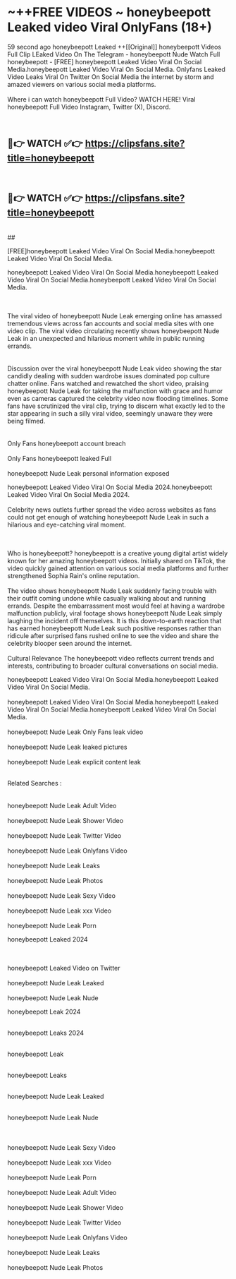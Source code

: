 # ~++FREE VIDEOS ~ honeybeepott Leaked video Viral OnlyFans (18+)<br>


59 second ago honeybeepott Leaked ++[[Original]] honeybeepott Videos Full Clip LEaked Video On The Telegram  - honeybeepott Nude  Watch Full honeybeepott - [FREE] honeybeepott Leaked Video Viral On Social Media.honeybeepott Leaked Video Viral On Social Media.   Onlyfans Leaked Video Leaks Viral On Twitter On Social Media the internet by storm and amazed viewers on various social media platforms. <br><br>
Where i can watch honeybeepott Full Video? WATCH HERE! Viral honeybeepott Full Video Instagram, Twitter (X), Discord. <br>


 <br>

##  🔴👉 WATCH ✅👉  <a href="https://clipsfans.site?title=honeybeepott&ref=git">https://clipsfans.site?title=honeybeepott</a> <br>
  <br>

##  🔴👉 WATCH ✅👉  <a href="https://clipsfans.site?title=honeybeepott&ref=git">https://clipsfans.site?title=honeybeepott</a> <br>
  <br>
  ##



[FREE]honeybeepott Leaked Video Viral On Social Media.honeybeepott Leaked Video Viral On Social Media. <br>

honeybeepott Leaked Video Viral On Social Media.honeybeepott Leaked Video Viral On Social Media.honeybeepott Leaked Video Viral On Social Media. <br>


  <br>

  <br>
The viral video of honeybeepott Nude Leak emerging online has amassed tremendous views across fan accounts and social media sites with one video clip. The viral video circulating recently shows honeybeepott Nude Leak in an unexpected and hilarious moment while in public running errands.<br>
<br>


<br>
Discussion over the viral honeybeepott Nude Leak video showing the star candidly dealing with sudden wardrobe issues dominated pop culture chatter online. Fans watched and rewatched the short video, praising honeybeepott Nude Leak for taking the malfunction with grace and humor even as cameras captured the celebrity video now flooding timelines. Some fans have scrutinized the viral clip, trying to discern what exactly led to the star appearing in such a silly viral video, seemingly unaware they were being filmed.<br>
<br>
<br> 
Only Fans honeybeepott account breach<br>
<br>
Only Fans honeybeepott leaked Full <br>
<br>
honeybeepott Nude Leak personal information exposed<br>

honeybeepott Leaked Video Viral On Social Media 2024.honeybeepott Leaked Video Viral On Social Media 2024. <br>
<br>
Celebrity news outlets further spread the video across websites as fans could not get enough of watching honeybeepott Nude Leak in such a hilarious and eye-catching viral moment.<br>
<br>

<br>
Who is honeybeepott? honeybeepott is a creative young digital artist widely known for her amazing honeybeepott videos. Initially shared on TikTok, the video quickly gained attention on various social media platforms and further strengthened Sophia Rain's online reputation.<br>
<br>
The video shows honeybeepott Nude Leak suddenly facing trouble with their outfit coming undone while casually walking about and running errands. Despite the embarrassment most would feel at having a wardrobe malfunction publicly, viral footage shows honeybeepott Nude Leak simply laughing the incident off themselves. It is this down-to-earth reaction that has earned honeybeepott Nude Leak such positive responses rather than ridicule after surprised fans rushed online to see the video and share the celebrity blooper seen around the internet.<br>
<br>
Cultural Relevance The honeybeepott video reflects current trends and interests, contributing to broader cultural conversations on social media.<br>

honeybeepott Leaked Video Viral On Social Media.honeybeepott Leaked Video Viral On Social Media.<br>
<br>
honeybeepott Leaked Video Viral On Social Media.honeybeepott Leaked Video Viral On Social Media.honeybeepott Leaked Video Viral On Social Media.<br>
<br>
honeybeepott Nude Leak Only Fans leak video<br>
<br>
honeybeepott Nude Leak leaked pictures<br>
<br>
honeybeepott Nude Leak explicit content leak<br>


<br>
Related Searches :<br>
<br>

<br>
honeybeepott Nude Leak Adult Video<br>
<br>
honeybeepott Nude Leak Shower Video<br>
<br>
honeybeepott Nude Leak Twitter Video<br>
<br>
honeybeepott Nude Leak Onlyfans Video<br>
<br>
honeybeepott Nude Leak Leaks<br>
<br>
honeybeepott Nude Leak Photos<br>

<br>
honeybeepott Nude Leak Sexy Video<br>
<br>
honeybeepott Nude Leak xxx Video<br>
<br>
honeybeepott Nude Leak Porn<br>

honeybeepott  Leaked 2024 <br> <br>
<br>

honeybeepott Leaked Video on Twitter <br>
<br>
honeybeepott Nude Leak Leaked<br>
<br>
honeybeepott Nude Leak Nude<br>


honeybeepott  Leak 2024 <br> <br>



honeybeepott  Leaks 2024 <br> <br>



 
honeybeepott  Leak<br> <br>



honeybeepott  Leaks<br> <br>


honeybeepott Nude Leak Leaked<br> <br>

honeybeepott Nude Leak Nude<br> <br>
<br> <br>
honeybeepott Nude Leak Sexy Video
<br> <br>
honeybeepott Nude Leak xxx Video
<br> <br>
honeybeepott Nude Leak Porn
<br> <br>
honeybeepott Nude Leak Adult Video
<br> <br>
honeybeepott Nude Leak Shower Video
<br> <br>
honeybeepott Nude Leak Twitter Video
<br> <br>
honeybeepott Nude Leak Onlyfans Video
<br> <br>
honeybeepott Nude Leak Leaks
<br> <br>
honeybeepott Nude Leak Photos






</p>




 



</p>










